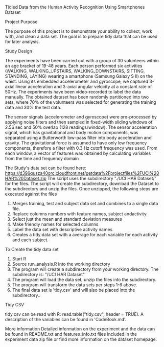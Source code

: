 Tidied Data from the Human Activity Recognition Using Smartphones Dataset

Project Purpose

The purpose of this project is to demonstrate your ability to collect, work with, and clean a data set. The goal is to prepare tidy data that can be used for later analysis. 

Study Design

The experiments have been carried out with a group of 30 volunteers within an age bracket of 19-48 years. Each person performed six activities (WALKING, WALKING_UPSTAIRS, WALKING_DOWNSTAIRS, SITTING, STANDING, LAYING) wearing a smartphone (Samsung Galaxy S II) on the waist. Using its embedded accelerometer and gyroscope, we captured 3-axial linear acceleration and 3-axial angular velocity at a constant rate of 50Hz. The experiments have been video-recorded to label the data manually. The obtained dataset has been randomly partitioned into two sets, where 70% of the volunteers was selected for generating the training data and 30% the test data. 

The sensor signals (accelerometer and gyroscope) were pre-processed by applying noise filters and then sampled in fixed-width sliding windows of 2.56 sec and 50% overlap (128 readings/window). The sensor acceleration signal, which has gravitational and body motion components, was separated using a Butterworth low-pass filter into body acceleration and gravity. The gravitational force is assumed to have only low frequency components, therefore a filter with 0.3 Hz cutoff frequency was used. From each window, a vector of features was obtained by calculating variables from the time and frequency domain

The Study's data set can be found here:
  https://d396qusza40orc.cloudfront.net/getdata%2Fprojectfiles%2FUCI%20HAR%20Dataset.zip 
The script uses the subdirectory "./UCI HAR Dataset/" for the files.  The script will create the 
subdirectory, download the Dataset to the subdirectory and unzip the files. Once unzipped, the following steps are executed
against the files 
 1. Merges training, test and subject data set and combines to a single data file.
 2. Replace columns numbers with feature names, subject andactivity
 3. Select just the mean and standard deviation measures
 4. Make friendly names for selected columns
 5. Label the data set with descriptive activity names. 
 6. Creates a tidy data set with a average for each variable for each activity and each subject. 


To Create the tidy data set

1. Start R
2. Source run_analysis.R into the working directory
3. The program will create a subdirectory from your working directory. The subdirectory is: "/UCI HAR Dataset"
4. The program will load the data set, unzip the files into the subdirectory.
5. The program will transform the data sets per steps 1-6 above.
3. The final data set is 'tidy.csv' and will also be placed into the subdirectory..   

Tidy CSV

tidy.csv can be read with R: read.table("tidy.csv", header = TRUE). A description of the variables can be found in 'CodeBook.md'.

More information
Detailed information on the experiment and the data can be found in  README.txt and features_info.txt files included in the experiment data zip file or find more information on the dataset homepage.

